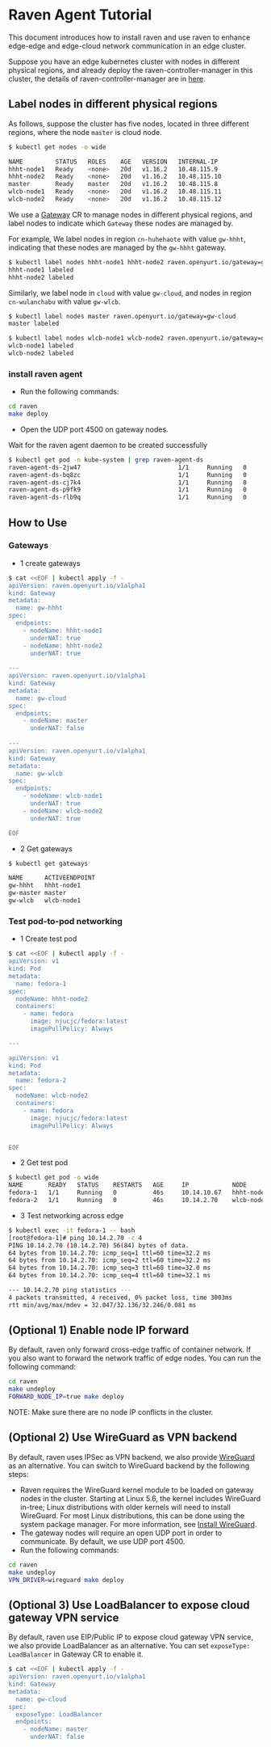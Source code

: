 # Raven Agent Tutorial

This document introduces how to install raven and use raven to enhance edge-edge and edge-cloud network communication in an edge cluster.

Suppose you have an edge kubernetes cluster with nodes in different physical regions, and already deploy the raven-controller-manager in this cluster, the details of raven-controller-manager are in [here](https://github.com/openyurtio/raven-controller-manager/blob/main/README.md).

## Label nodes in different physical regions

As follows, suppose the cluster has five nodes, located in three different regions, where the node `master` is cloud node.

``` bash
$ kubectl get nodes -o wide

NAME         STATUS   ROLES    AGE   VERSION   INTERNAL-IP    
hhht-node1   Ready    <none>   20d   v1.16.2   10.48.115.9    
hhht-node2   Ready    <none>   20d   v1.16.2   10.48.115.10
master       Ready    master   20d   v1.16.2   10.48.115.8
wlcb-node1   Ready    <none>   20d   v1.16.2   10.48.115.11
wlcb-node2   Ready    <none>   20d   v1.16.2   10.48.115.12    
```

We use a [Gateway](https://github.com/openyurtio/raven-controller-manager/blob/main/pkg/ravencontroller/apis/raven/v1alpha1/gateway_types.go) CR to manage nodes in different physical regions, and label nodes to indicate which `Gateway` these nodes are managed by.

For example, We label nodes in region `cn-huhehaote` with value `gw-hhht`, indicating that these nodes are managed by the `gw-hhht` gateway.

```bash
$ kubectl label nodes hhht-node1 hhht-node2 raven.openyurt.io/gateway=gw-hhht
hhht-node1 labeled
hhht-node2 labeled
```

Similarly, we label node in `cloud` with value `gw-cloud`, and nodes in region `cn-wulanchabu` with value `gw-wlcb`.

```bash
$ kubectl label nodes master raven.openyurt.io/gateway=gw-cloud
master labeled
```

```bash
$ kubectl label nodes wlcb-node1 wlcb-node2 raven.openyurt.io/gateway=gw-wlcb
wlcb-node1 labeled
wlcb-node2 labeled
```

### install raven agent

- Run the following commands:

```bash
cd raven
make deploy
```

- Open the UDP port 4500 on gateway nodes.

Wait for the raven agent daemon to be created successfully

``` bash
$ kubectl get pod -n kube-system | grep raven-agent-ds
raven-agent-ds-2jw47                           1/1     Running   0          91s
raven-agent-ds-bq8zc                           1/1     Running   0          91s
raven-agent-ds-cj7k4                           1/1     Running   0          91s
raven-agent-ds-p9fk9                           1/1     Running   0          91s
raven-agent-ds-rlb9q                           1/1     Running   0          91s
```

## How to Use

### Gateways

- 1 create gateways

```bash
$ cat <<EOF | kubectl apply -f -
apiVersion: raven.openyurt.io/v1alpha1
kind: Gateway
metadata:
  name: gw-hhht
spec:
  endpoints:
    - nodeName: hhht-node1
      underNAT: true
    - nodeName: hhht-node2
      underNAT: true
      
---
apiVersion: raven.openyurt.io/v1alpha1
kind: Gateway
metadata:
  name: gw-cloud
spec:
  endpoints:
    - nodeName: master
      underNAT: false
      
---
apiVersion: raven.openyurt.io/v1alpha1
kind: Gateway
metadata:
  name: gw-wlcb
spec:
  endpoints:
    - nodeName: wlcb-node1
      underNAT: true
    - nodeName: wlcb-node2
      underNAT: true

EOF
```

- 2 Get gateways

```bash
$ kubectl get gateways

NAME      ACTIVEENDPOINT
gw-hhht   hhht-node1
gw-master master
gw-wlcb   wlcb-node1
```

### Test pod-to-pod networking

- 1 Create test pod

```bash
$ cat <<EOF | kubectl apply -f -
apiVersion: v1
kind: Pod
metadata:
  name: fedora-1
spec:
  nodeName: hhht-node2
  containers:
    - name: fedora
      image: njucjc/fedora:latest
      imagePullPolicy: Always

---

apiVersion: v1
kind: Pod
metadata:
  name: fedora-2
spec:
  nodeName: wlcb-node2
  containers:
    - name: fedora
      image: njucjc/fedora:latest
      imagePullPolicy: Always


EOF
```

- 2 Get test pod

```bash
$ kubectl get pod -o wide
NAME       READY   STATUS    RESTARTS   AGE     IP            NODE                  NOMINATED NODE   READINESS GATES
fedora-1   1/1     Running   0          46s     10.14.10.67   hhht-node2            <none>           <none>
fedora-2   1/1     Running   0          46s     10.14.2.70    wlcb-node2            <none>           <none>

```

- 3 Test networking across edge

```bash
$ kubectl exec -it fedora-1 -- bash
[root@fedora-1]# ping 10.14.2.70 -c 4
PING 10.14.2.70 (10.14.2.70) 56(84) bytes of data.
64 bytes from 10.14.2.70: icmp_seq=1 ttl=60 time=32.2 ms
64 bytes from 10.14.2.70: icmp_seq=2 ttl=60 time=32.2 ms
64 bytes from 10.14.2.70: icmp_seq=3 ttl=60 time=32.0 ms
64 bytes from 10.14.2.70: icmp_seq=4 ttl=60 time=32.1 ms

--- 10.14.2.70 ping statistics ---
4 packets transmitted, 4 received, 0% packet loss, time 3003ms
rtt min/avg/max/mdev = 32.047/32.136/32.246/0.081 ms

```

## (Optional 1) Enable node IP forward

By default, raven only forward cross-edge traffic of container network. If you also want to forward the network traffic of edge nodes. You can run the following command:

```bash
cd raven
make undeploy
FORWARD_NODE_IP=true make deploy
```

NOTE: Make sure there are no node IP conflicts in the cluster.

## (Optional 2) Use WireGuard as VPN backend

By default, raven uses IPSec as VPN backend, we also provide [WireGuard](https://www.wireguard.com/) as an alternative. You can switch to WireGuard backend by the following steps:

- Raven requires the WireGuard kernel module to be loaded on gateway nodes in the cluster. Starting at Linux 5.6, the kernel includes WireGuard in-tree; Linux distributions with older kernels will need to install WireGuard. For most Linux distributions, this can be done using the system package manager. For more information, see [Install WireGuard](https://www.wireguard.com/install/).
- The gateway nodes will require an open UDP port in order to communicate. By default, we use UDP port 4500.
- Run the following commands:

```bash
cd raven
make undeploy
VPN_DRIVER=wireguard make deploy
```

## (Optional 3) Use LoadBalancer to expose cloud gateway VPN service

By default, raven use EIP/Public IP to expose cloud gateway VPN service, we also provide LoadBalancer as an alternative. You can set `exposeType: LoadBalancer` in Gateway CR to enable it.

```bash
$ cat <<EOF | kubectl apply -f -
apiVersion: raven.openyurt.io/v1alpha1
kind: Gateway
metadata:
  name: gw-cloud
spec:
  exposeType: LoadBalancer
  endpoints:
    - nodeName: master
      underNAT: false
```
